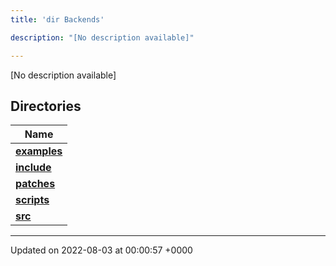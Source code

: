 ```yaml
---
title: 'dir Backends'

description: "[No description available]"

---
```







[No description available]

## Directories

| Name           |
| -------------- |
| **[examples](/documentation/code/gambit_sphinx/files/dir_fd42a26dfd45720795ea78af8b797244/#dir-examples)**  |
| **[include](/documentation/code/gambit_sphinx/files/dir_fff6544e2674f6c237f54e08cc1ccab4/#dir-include)**  |
| **[patches](/documentation/code/gambit_sphinx/files/dir_ce9c4c189a44d94cd4ce7dd1c6bca64b/#dir-patches)**  |
| **[scripts](/documentation/code/gambit_sphinx/files/dir_844c768eef53abfe888ab2eb544709b6/#dir-scripts)**  |
| **[src](/documentation/code/gambit_sphinx/files/dir_01bedd8e8802aa37dbcedab696961d56/#dir-src)**  |






-------------------------------

Updated on 2022-08-03 at 00:00:57 +0000
